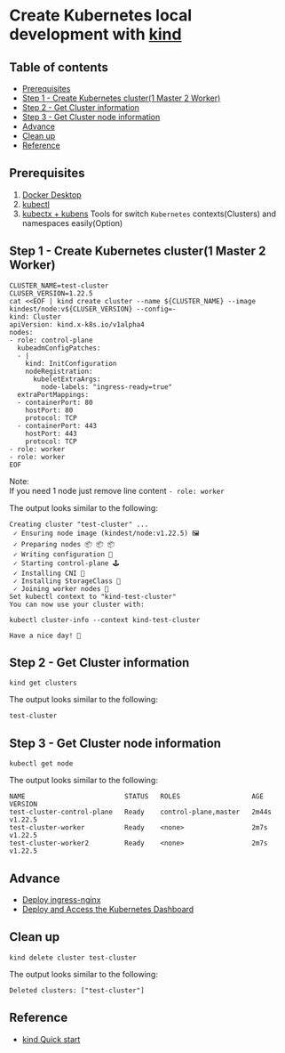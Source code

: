 # Create Kubernetes local development with [kind](https://kind.sigs.k8s.io)
## Table of contents
  - [Prerequisites](#prerequisites)
  - [Step 1 - Create Kubernetes cluster(1 Master 2 Worker)](#step-1---create-kubernetes-cluster1-master-2-worker)
  - [Step 2 - Get Cluster information](#step-2---get-cluster-information)
  - [Step 3 - Get Cluster node information](#step-3---get-cluster-node-information)
  - [Advance](#advance)
  - [Clean up](#clean-up)
  - [Reference](#reference)
## Prerequisites
1. [Docker Desktop](https://docs.docker.com/desktop)
2. [kubectl](https://kubernetes.io/docs/tasks/tools/)
3. [kubectx + kubens](https://github.com/ahmetb/kubectx) Tools for switch `Kubernetes` contexts(Clusters) and namespaces easily(Option)
## Step 1 - Create Kubernetes cluster(1 Master 2 Worker)
```shell
CLUSTER_NAME=test-cluster
CLUSER_VERSION=1.22.5
cat <<EOF | kind create cluster --name ${CLUSTER_NAME} --image kindest/node:v${CLUSER_VERSION} --config=-
kind: Cluster
apiVersion: kind.x-k8s.io/v1alpha4
nodes:
- role: control-plane
  kubeadmConfigPatches:
  - |
    kind: InitConfiguration
    nodeRegistration:
      kubeletExtraArgs:
        node-labels: "ingress-ready=true"
  extraPortMappings:
  - containerPort: 80
    hostPort: 80
    protocol: TCP
  - containerPort: 443
    hostPort: 443
    protocol: TCP
- role: worker
- role: worker
EOF
```
Note:   
If you need 1 node just remove line content `- role: worker`   

The output looks similar to the following:
```shell
Creating cluster "test-cluster" ...
 ✓ Ensuring node image (kindest/node:v1.22.5) 🖼 
 ✓ Preparing nodes 📦 📦 📦  
 ✓ Writing configuration 📜 
 ✓ Starting control-plane 🕹️ 
 ✓ Installing CNI 🔌 
 ✓ Installing StorageClass 💾 
 ✓ Joining worker nodes 🚜 
Set kubectl context to "kind-test-cluster"
You can now use your cluster with:

kubectl cluster-info --context kind-test-cluster

Have a nice day! 👋
```
## Step 2 - Get Cluster information
```shell
kind get clusters
```
The output looks similar to the following:
```shell
test-cluster
```
## Step 3 - Get Cluster node information
```
kubectl get node
```
The output looks similar to the following:
```
NAME                         STATUS   ROLES                  AGE     VERSION
test-cluster-control-plane   Ready    control-plane,master   2m44s   v1.22.5
test-cluster-worker          Ready    <none>                 2m7s    v1.22.5
test-cluster-worker2         Ready    <none>                 2m7s    v1.22.5
```
## Advance
- [Deploy ingress-nginx](ingress/../ingress-nginx/README.md)
- [Deploy and Access the Kubernetes Dashboard](kubernetes-dashboard/README.md)
## Clean up
```shell
kind delete cluster test-cluster
```
The output looks similar to the following:
```
Deleted clusters: ["test-cluster"]
```
## Reference
- [kind Quick start](https://kind.sigs.k8s.io/docs/user/quick-start/)
  